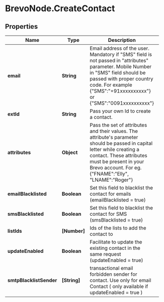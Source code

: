 # BrevoNode.CreateContact

## Properties
Name | Type | Description | Notes
------------ | ------------- | ------------- | -------------
**email** | **String** | Email address of the user. Mandatory if \"SMS\" field is not passed in \"attributes\" parameter. Mobile Number in \"SMS\" field should be passed with proper country code. For example {\"SMS\":\"+91xxxxxxxxxx\"} or {\"SMS\":\"0091xxxxxxxxxx\"} | [optional] 
**extId** | **String** | Pass your own Id to create a contact. | [optional] 
**attributes** | **Object** | Pass the set of attributes and their values. The attribute's parameter should be passed in capital letter while creating a contact. These attributes must be present in your Brevo account. For eg. {\"FNAME\":\"Elly\", \"LNAME\":\"Roger\"} | [optional] 
**emailBlacklisted** | **Boolean** | Set this field to blacklist the contact for emails (emailBlacklisted = true) | [optional] 
**smsBlacklisted** | **Boolean** | Set this field to blacklist the contact for SMS (smsBlacklisted = true) | [optional] 
**listIds** | **[Number]** | Ids of the lists to add the contact to | [optional] 
**updateEnabled** | **Boolean** | Facilitate to update the existing contact in the same request (updateEnabled = true) | [optional] [default to false]
**smtpBlacklistSender** | **[String]** | transactional email forbidden sender for contact. Use only for email Contact ( only available if updateEnabled = true ) | [optional] 


